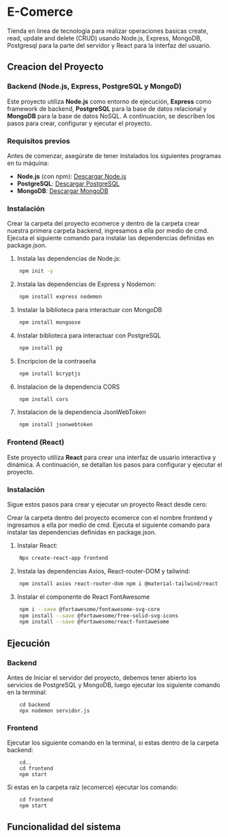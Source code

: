 
# E-Comerce

Tienda en linea de tecnologia para realizar operaciones basicas create, read, update and delete (CRUD) usando Node.js, Express, MongoDB, Postgresql para la parte del servidor y React para la interfaz del usuario.





## Creacion del Proyecto

### Backend (Node.js, Express, PostgreSQL y MongoD)

Este proyecto utiliza **Node.js** como entorno de ejecución, **Express** como framework de backend, **PostgreSQL** para la base de datos relacional y **MongoDB** para la base de datos NoSQL. A continuación, se describen los pasos para crear, configurar y ejecutar el proyecto.

### Requisitos previos

Antes de comenzar, asegúrate de tener instalados los siguientes programas en tu máquina:

- **Node.js** (con npm): [Descargar Node.js](https://nodejs.org/)
- **PostgreSQL**: [Descargar PostgreSQL](https://www.postgresql.org/download/)
- **MongoDB**: [Descargar MongoDB](https://www.mongodb.com/try/download/community)

### Instalación

Crear la carpeta del proyecto ecomerce y dentro de la carpeta crear nuestra primera carpeta backend, ingresamos a ella por medio de cmd. Ejecuta el siguiente comando para instalar las dependencias definidas en package.json.

1. Instala las dependencias de Node.js:

```bash
    npm init -y
```
2. Instala las dependencias de Express y Nodemon:

```bash
    npm install express nodemon
```
3. Instalar la biblioteca para interactuar con MongoDB

```bash
    npm install mongoose
```
4. Instalar biblioteca para interactuar con PostgreSQL

```bash
    npm install pg
```
5. Encripcion de la contraseña

```bash
    npm install bcryptjs
```
6. Instalacion de la dependencia CORS

```bash
    npm install cors
```
7. Instalacion de la dependencia JsonWebToken

```bash
    npm install jsonwebtoken
```

### Frontend (React)

Este proyecto utiliza **React** para crear una interfaz de usuario interactiva y dinámica. A continuación, se detallan los pasos para configurar y ejecutar el proyecto.

### Instalación

Sigue estos pasos para crear y ejecutar un proyecto React desde cero:

Crear la carpeta dentro del proyecto ecomerce con el nombre frontend y ingresamos a ella por medio de cmd. Ejecuta el siguiente comando para instalar las dependencias definidas en package.json.

1. Instalar React:

```bash
    Npx create-react-app frontend
```
2. Instala las dependencias Axios, React-router-DOM y tailwind:

```bash
    npm install axios react-router-dom npm i @material-tailwind/react
```
3. Instalar el componente de React FontAwesome

```bash
    npm i --save @fortawesome/fontawesome-svg-core
    npm install --save @fortawesome/free-solid-svg-icons
    npm install --save @fortawesome/react-fontawesome
```


## Ejecución

### Backend

Antes de Iniciar el servidor del proyecto, debemos tener abierto los servicios de PostgreSQL y MongoDB, luego ejecutar los siguiente comando en la terminal:

```pwsh
    cd backend
    npx nodemon servidor.js
```

### Frontend

Ejecutar los siguiente comando en la terminal, si estas dentro de la carpeta backend:

```pwsh
    cd..
    cd frontend
    npm start
```
Si estas en la carpeta raiz (ecomerce) ejecutar los comando:

```pwsh
    cd frontend
    npm start
```
## Funcionalidad del sistema
